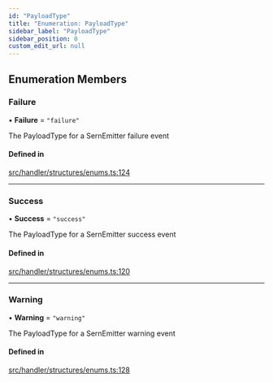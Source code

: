 ```yaml
---
id: "PayloadType"
title: "Enumeration: PayloadType"
sidebar_label: "PayloadType"
sidebar_position: 0
custom_edit_url: null
---
```


## Enumeration Members

### Failure

• **Failure** = ``"failure"``

The PayloadType for a SernEmitter failure event

#### Defined in

[src/handler/structures/enums.ts:124](https://github.com/sern-handler/handler/blob/eb2924c/src/handler/structures/enums.ts#L124)

___

### Success

• **Success** = ``"success"``

The PayloadType for a SernEmitter success event

#### Defined in

[src/handler/structures/enums.ts:120](https://github.com/sern-handler/handler/blob/eb2924c/src/handler/structures/enums.ts#L120)

___

### Warning

• **Warning** = ``"warning"``

The PayloadType for a SernEmitter warning event

#### Defined in

[src/handler/structures/enums.ts:128](https://github.com/sern-handler/handler/blob/eb2924c/src/handler/structures/enums.ts#L128)
